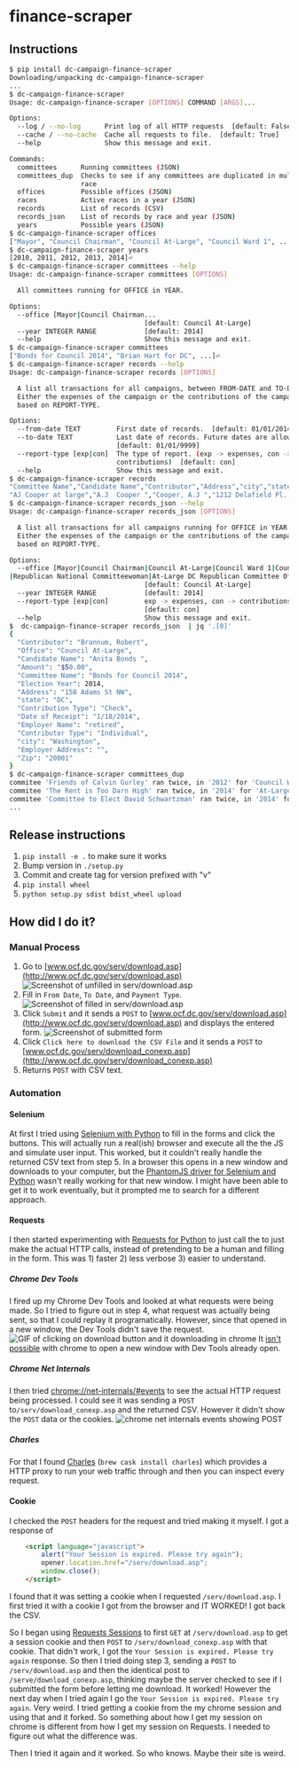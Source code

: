 # finance-scraper

## Instructions
```bash
$ pip install dc-campaign-finance-scraper
Downloading/unpacking dc-campaign-finance-scraper
...
$ dc-campaign-finance-scraper
Usage: dc-campaign-finance-scraper [OPTIONS] COMMAND [ARGS]...

Options:
  --log / --no-log      Print log of all HTTP requests  [default: False]
  --cache / --no-cache  Cache all requests to file.  [default: True]
  --help                Show this message and exit.

Commands:
  committees      Running committees (JSON)
  committees_dup  Checks to see if any committees are duplicated in multiple
                  race
  offices         Possible offices (JSON)
  races           Active races in a year (JSON)
  records         List of records (CSV)
  records_json    List of records by race and year (JSON)
  years           Possible years (JSON)
$ dc-campaign-finance-scraper offices
["Mayor", "Council Chairman", "Council At-Large", "Council Ward 1", ... ]
$ dc-campaign-finance-scraper years
[2010, 2011, 2012, 2013, 2014]⏎
$ dc-campaign-finance-scraper committees --help
Usage: dc-campaign-finance-scraper committees [OPTIONS]

  All committees running for OFFICE in YEAR.

Options:
  --office [Mayor|Council Chairman...
                                  [default: Council At-Large]
  --year INTEGER RANGE            [default: 2014]
  --help                          Show this message and exit.
$ dc-campaign-finance-scraper committees
["Bonds for Council 2014", "Brian Hart for DC", ...]⏎
$ dc-campaign-finance-scraper records --help
Usage: dc-campaign-finance-scraper records [OPTIONS]

  A list all transactions for all campaigns, between FROM-DATE and TO-DATE.
  Either the expenses of the campaign or the contributions of the campaign,
  based on REPORT-TYPE.

Options:
  --from-date TEXT         First date of records.  [default: 01/01/2014]
  --to-date TEXT           Last date of records. Future dates are allowed.
                           [default: 01/01/9999]
  --report-type [exp|con]  The type of report. (exp -> expenses, con ->
                           contributions)  [default: con]
  --help                   Show this message and exit.
$ dc-campaign-finance-scraper records
"Committee Name","Candidate Name","Contributor","Address","city","state","Zip","Contributor Type","Contribution Type","Employer Name","Employer Address","Amount","Date of Receipt"
"AJ Cooper at large","A.J  Cooper ","Cooper, A.J ","1212 Delafield Pl., NW","Washington","DC","20011","Candidate","Check","","","$2,000.00","1/24/2014"
$ dc-campaign-finance-scraper records_json --help
Usage: dc-campaign-finance-scraper records_json [OPTIONS]

  A list all transactions for all campaigns running for OFFICE in YEAR.
  Either the expenses of the campaign or the contributions of the campaign,
  based on REPORT-TYPE.

Options:
  --office [Mayor|Council Chairman|Council At-Large|Council Ward 1|Council Ward 2|Council Ward 3|Council Ward 4|Council Ward 5|Council Ward 6|Council Ward 7|Council Ward 8|US Representative|Democratic National Committeeman|Democratic National Committeewoman|Alternate Democratic National Committeeman|Alternate Democratic National Committeewoman|At-Large DC Democratic State Committee|Ward 1 DC Democratic State Committee |Ward 2 DC Democratic State Committee|Ward 3 DC Democratic State Committee|Ward 4 DC Democratic State Committee|Ward 5 DC Democratic State Committee|Ward 6 DC Democratic State Committee|Ward 7 DC Democratic State Committee|Ward 8 DC Democratic State Committee|Democratic Delegates|Democratic Delegates Alternates|Republican Delegates|Republican Delegates Alternates|Republican National Committeeman
|Republican National Committeewoman|At-Large DC Republican Committee Official|Ward 1 of the DC Republican Committee|Ward 2 of the DC Republican Committee|Ward 3 of the DC Republican Committee|Ward 4 of the DC Republican Committee|Ward 5 of the DC Republican Committee|Ward 6 of the DC Republican Committee|Ward 7 of the DC Republican Committee|Ward 8 of the DC Republican Committee|Other Political Party|Non Supporting|Supporting|US Senator|School Board Ward 1|School Board Ward 2|School Board Ward 3|School Board Ward 4|School Board Ward 5|School Board Ward 6|School Board Ward 7|School Board Ward 8|School Board At-Large]
                                  [default: Council At-Large]
  --year INTEGER RANGE            [default: 2014]
  --report-type [exp|con]         exp -> expenses, con -> contributions
                                  [default: con]
  --help                          Show this message and exit.
$  dc-campaign-finance-scraper records_json  | jq '.[0]'
{
  "Contributor": "Brannum, Robert",
  "Office": "Council At-Large",
  "Candidate Name": "Anita Bonds ",
  "Amount": "$50.00",
  "Committee Name": "Bonds for Council 2014",
  "Election Year": 2014,
  "Address": "158 Adams St NW",
  "state": "DC",
  "Contribution Type": "Check",
  "Date of Receipt": "1/18/2014",
  "Employer Name": "retired",
  "Contributor Type": "Individual",
  "city": "Washington",
  "Employer Address": "",
  "Zip": "20001"
}
$ dc-campaign-finance-scraper committees_dup
commitee 'Friends of Calvin Gurley' ran twice, in '2012' for 'Council Ward 4' and in '2010' running for 'Council Chairman'
commitee 'The Rent is Too Darn High' ran twice, in '2014' for 'At-Large DC Democratic State Committee' and in '2014' running for 'Democratic National Committeeman'
commitee 'Committee to Elect David Schwartzman' ran twice, in '2014' for 'US Senator' and in '2010' running for 'Council At-Large'
...
```

## Release instructions
1. `pip install -e .` to make sure it works
2. Bump version in `./setup.py`
3. Commit and create tag for version prefixed with "v"
4. `pip install wheel`
5. `python setup.py sdist bdist_wheel upload`

## How did I do it?
### Manual Process
1. Go to
   [www.ocf.dc.gov/serv/download.asp](http://www.ocf.dc.gov/serv/download.asp)
   ![Screenshot of unfilled in serv/download.asp](http://f.cl.ly/items/3J2k2O05223Y1K2T0C43/District%20of%20Columbia%20%20Office%20of%20Campaign%20Finance%20%20Contribution%20%20%20Expenditure%20Search.png)
2. Fill in `From Date`, `To Date`, and `Payment Type`.
   ![Screenshot of filled in serv/download.asp](http://f.cl.ly/items/0T3N0O1I1W0A1t2W1t3N/District%20of%20Columbia%20%20Office%20of%20Campaign%20Finance%20%20Contribution%20%20%20Expenditure%20Search%20filled%20in.png)
3. Click `Submit` and it sends a `POST` to
   [www.ocf.dc.gov/serv/download.asp](http://www.ocf.dc.gov/serv/download.asp)
   and displays the entered form.
   ![Screenshot of submitted form](http://f.cl.ly/items/0Z3k1P2W0l1G2P080o2K/District%20of%20Columbia%20%20Office%20of%20Campaign%20Finance%20%20Contribution%20%20%20Expenditure%20Search%20submitted.png)
4. Click `Click here to download the CSV File` and it sends a `POST` to
   [www.ocf.dc.gov/serv/download_conexp.asp](http://www.ocf.dc.gov/serv/download_conexp.asp)
5. Returns `POST` with CSV text.

### Automation
#### Selenium
At first I tried using
[Selenium with Python](http://selenium-python.readthedocs.org) to fill in
the forms and click the buttons. This will actually run a real(ish) browser
and execute all the the JS and simulate user input. This worked, but
it couldn't really handle the returned CSV text from step 5. In a browser
this opens in a new window and downloads to your computer, but the
[PhantomJS driver for Selenium and Python](http://www.realpython.com/blog/python/headless-selenium-testing-with-python-and-phantomjs/)
wasn't really working for that new window. I might have been able to get
it to work eventually, but it prompted me to search for a different approach.

#### Requests
I then started experimenting with
[Requests for Python](http://docs.python-requests.org/en/latest) to just
call the to just make the actual HTTP calls, instead of pretending to be a
human and filling in the form. This was 1) faster 2) less verbose 3) easier
to understand.

##### Chrome Dev Tools
I fired up my Chrome Dev Tools and looked at what requests
were being made. So I tried to figure out in step 4, what request was actually being sent,
so that I could replay it programatically. However, since that opened
in a new window, the Dev Tools didn't save the request.
![GIF of clicking on download button and it downloading in chrome](http://zippy.gfycat.com/PinkAccomplishedBuffalo.gif)
It [isn't possible](http://stackoverflow.com/a/13747562) with chrome
to open a new window with Dev Tools already open.

##### Chrome Net Internals
I then tried [chrome://net-internals/#events](chrome://net-internals/#events)
to see the actual HTTP request being processed. I could see it was sending
a `POST` to`/serv/download_conexp.asp`
and the returned CSV. However it didn't show the `POST` data or the
cookies.
![chrome net internals events showing POST](http://f.cl.ly/items/050P46040W3o2t30431M/Screen%20Shot%202014-06-15%20at%2012.54.33%20PM.png)

##### Charles
For that I found [Charles](http://www.charlesproxy.com/)
(`brew cask install charles`) which provides a HTTP proxy to run your web
traffic through and then you can inspect every request.

#### Cookie
I checked the `POST` headers for the request and tried making it myself.
I got a response of

```html
    <script language="javascript">
        alert("Your Session is expired. Please try again");
        opener.location.href="/serv/download.asp";
        window.close();
    </script>
```

I found that it was setting a cookie when I requested
`/serv/download.asp`. I first tried it with a cookie I got  from the browser
and IT WORKED! I got back the CSV.

So I began using
[Requests Sessions](http://docs.python-requests.org/en/latest/user/advanced/#session-objects)
to first `GET` at `/serv/download.asp` to get a session cookie and then
`POST` to `/serv/download_conexp.asp` with that cookie. That didn't work,
I got the `Your Session is expired. Please try again` response.
So then I tried doing step 3, sending a `POST` to `/serv/download.asp` and then
the identical post to `/serve/download_conexp.asp`, thinking maybe the server
checked to see if I submitted the form before letting me download. It worked!
However the next day when I tried again I go the
`Your Session is expired. Please try again`. Very weird. I tried getting a
cookie from the my chrome session and using that and it forked. So something
about how I get my session on chrome is different from how I get my session
on Requests. I needed to figure out what the difference was.

Then I tried it again and it worked. So who knows. Maybe their site is weird.

